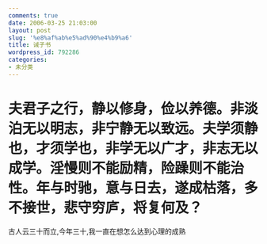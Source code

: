 ```yaml
---
comments: true
date: 2006-03-25 21:03:00
layout: post
slug: '%e8%af%ab%e5%ad%90%e4%b9%a6'
title: 诫子书
wordpress_id: 792286
categories:
- 未分类
---
```


# 夫君子之行，静以修身，俭以养德。非淡泊无以明志，非宁静无以致远。夫学须静也，才须学也，非学无以广才，非志无以成学。淫慢则不能励精，险躁则不能治性。年与时驰，意与日去，遂成枯落，多不接世，悲守穷庐，将复何及？

古人云三十而立,今年三十,我一直在想怎么达到心理的成熟  
  

